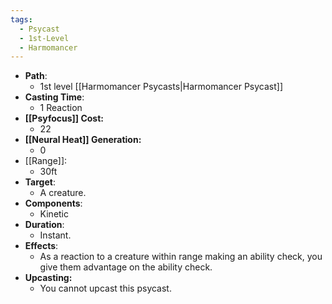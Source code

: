 ```yaml
---
tags:
  - Psycast
  - 1st-Level
  - Harmomancer
---
```

- **Path**:
	- 1st level [[Harmomancer Psycasts|Harmomancer Psycast]]
- **Casting Time**:
	- 1 Reaction
- **[[Psyfocus]] Cost:**
	- 22
- **[[Neural Heat]] Generation:**
	- 0
- [[Range]]:
	- 30ft
- **Target**:
	- A creature.
- **Components**:
	- Kinetic
- **Duration**:
	- Instant.
- **Effects**:
	- As a reaction to a creature within range making an ability check, you give them advantage on the ability check.
- **Upcasting:**
	- You cannot upcast this psycast.
